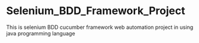 # Selenium_BDD_Framework_Project
This is selenium BDD cucumber framework web automation project in using java programming language
